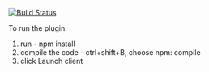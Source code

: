 [![Build Status](https://travis-ci.org/wolfj123/PolicyModelsPlugin.svg?branch=master)](https://travis-ci.org/wolfj123/PolicyModelsPlugin)

To run the plugin:

1. run - npm install
2. compile the code - ctrl+shift+B, choose npm: compile
3. click Launch client
